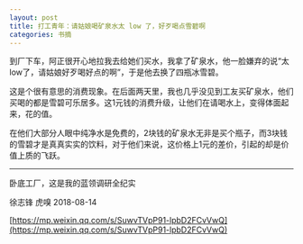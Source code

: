 ```yaml
---
layout: post
title: 打工青年：请姑娘喝矿泉水太 low 了，好歹喝点雪碧啊
categories: 书摘
---
```


到厂下车，阿正很开心地拉我去给她们买水，我拿了矿泉水，他一脸嫌弃的说“太low了，请姑娘好歹喝好点的啊”，于是他去换了四瓶冰雪碧。

这是个很有意思的消费现象。在后面两天里，我也几乎没见到工友买矿泉水，他们买喝的都是雪碧可乐居多。这1元钱的消费升级，让他们在请喝水上，变得体面起来，花的值。

在他们大部分人眼中纯净水是免费的，2块钱的矿泉水无非是买个瓶子，而3块钱的雪碧才是真真实实的饮料，对于他们来说，这价格上1元的差价，引起的却是价值上质的飞跃。

---

卧底工厂，这是我的蓝领调研全纪实

徐志锋  虎嗅  2018-08-14

[https://mp.weixin.qq.com/s/SuwvTVpP91-lpbD2FCvVwQ](https://mp.weixin.qq.com/s/SuwvTVpP91-lpbD2FCvVwQ)